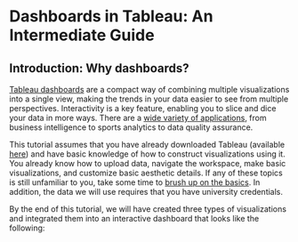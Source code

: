 # Dashboards in Tableau: An Intermediate Guide

## Introduction: Why dashboards?

[Tableau dashboards](https://www.tableau.com/) are a compact way of combining multiple visualizations into a single view, making the trends in your data easier to see from multiple perspectives. Interactivity is a key feature, enabling you to slice and dice your data in more ways. There are a [wide variety of applications](https://www.idashboards.com/blog/2016/09/26/what-is-the-purpose-of-a-dashboard-2/), from business intelligence to sports analytics to data quality assurance.

This tutorial assumes that you have already downloaded Tableau (available [here](https://www.tableau.com/products/desktop/download)) and have basic knowledge of how to construct visualizations using it. You already know how to upload data, navigate the workspace, make basic visualizations, and customize basic aesthetic details. If any of these topics is still unfamiliar to you, take some time to [brush up on the basics](https://www.tableau.com/learn/training/20221). In addition, the data we will use requires that you have university credentials.

By the end of this tutorial, we will have created three types of visualizations and integrated them into an interactive dashboard that looks like the following:


